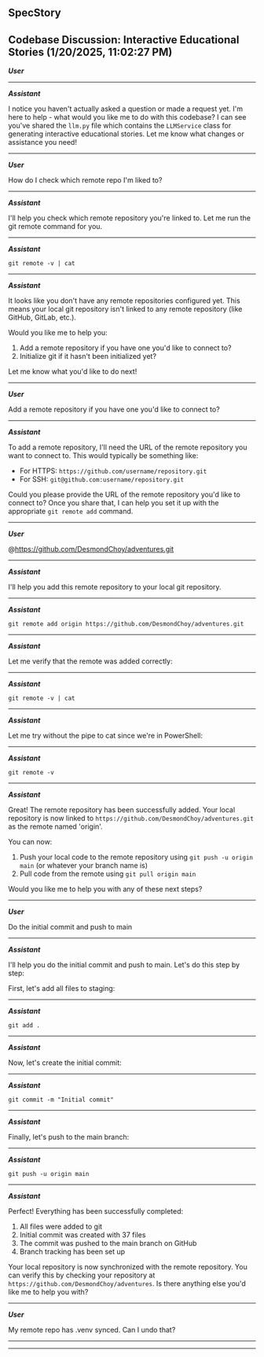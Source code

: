 ## SpecStory

## Codebase Discussion: Interactive Educational Stories (1/20/2025, 11:02:27 PM)

_**User**_



---

_**Assistant**_

I notice you haven't actually asked a question or made a request yet. I'm here to help - what would you like me to do with this codebase? I can see you've shared the `llm.py` file which contains the `LLMService` class for generating interactive educational stories. Let me know what changes or assistance you need!

---

_**User**_

How do I check which remote repo I'm liked to?

---

_**Assistant**_

I'll help you check which remote repository you're linked to. Let me run the git remote command for you.

---

_**Assistant**_

```
git remote -v | cat
```

---

_**Assistant**_



It looks like you don't have any remote repositories configured yet. This means your local git repository isn't linked to any remote repository (like GitHub, GitLab, etc.).

Would you like me to help you:
1. Add a remote repository if you have one you'd like to connect to?
2. Initialize git if it hasn't been initialized yet?

Let me know what you'd like to do next!

---

_**User**_

Add a remote repository if you have one you'd like to connect to?


---

_**Assistant**_

To add a remote repository, I'll need the URL of the remote repository you want to connect to. This would typically be something like:

- For HTTPS: `https://github.com/username/repository.git`
- For SSH: `git@github.com:username/repository.git`

Could you please provide the URL of the remote repository you'd like to connect to? Once you share that, I can help you set it up with the appropriate `git remote add` command.

---

_**User**_

@https://github.com/DesmondChoy/adventures.git 

---

_**Assistant**_

I'll help you add this remote repository to your local git repository.

---

_**Assistant**_

```
git remote add origin https://github.com/DesmondChoy/adventures.git
```

---

_**Assistant**_



Let me verify that the remote was added correctly:

---

_**Assistant**_

```
git remote -v | cat
```

---

_**Assistant**_



Let me try without the pipe to cat since we're in PowerShell:

---

_**Assistant**_

```
git remote -v
```

---

_**Assistant**_



Great! The remote repository has been successfully added. Your local repository is now linked to `https://github.com/DesmondChoy/adventures.git` as the remote named 'origin'.

You can now:
1. Push your local code to the remote repository using `git push -u origin main` (or whatever your branch name is)
2. Pull code from the remote using `git pull origin main`

Would you like me to help you with any of these next steps?

---

_**User**_

Do the initial commit and push to main

---

_**Assistant**_

I'll help you do the initial commit and push to main. Let's do this step by step:

First, let's add all files to staging:

---

_**Assistant**_

```
git add .
```

---

_**Assistant**_



Now, let's create the initial commit:

---

_**Assistant**_

```
git commit -m "Initial commit"
```

---

_**Assistant**_







Finally, let's push to the main branch:

---

_**Assistant**_

```
git push -u origin main
```

---

_**Assistant**_







Perfect! Everything has been successfully completed:
1. All files were added to git
2. Initial commit was created with 37 files
3. The commit was pushed to the main branch on GitHub
4. Branch tracking has been set up

Your local repository is now synchronized with the remote repository. You can verify this by checking your repository at `https://github.com/DesmondChoy/adventures`. Is there anything else you'd like me to help you with?

---

_**User**_

My remote repo has .venv synced. Can I undo that?

---



---

